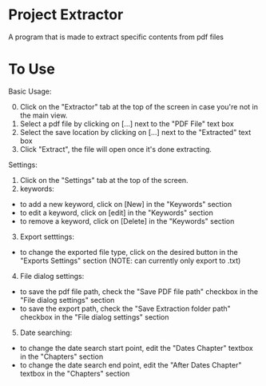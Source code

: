 # Project Extractor
 A program that is made to extract specific contents from pdf files

# To Use

Basic Usage:

0. Click on the "Extractor" tab at the top of the screen in case you're not in the main view.
1. Select a pdf file by clicking on [...] next to the "PDF File" text box
2. Select the save location by clicking on [...] next to the "Extracted" text box
3. Click "Extract", the file will open once it's done extracting.

Settings:

1. Click on the "Settings" tab at the top of the screen.
2. keywords:
 - to add a new keyword, click on [New] in the "Keywords" section
 - to edit a keyword, click on [edit] in the "Keywords" section
 - to remove a keyword, click on [Delete] in the "Keywords" section
3. Export setttings:
 - to change the exported file type, click on the desired button in the "Exports Settings" section (NOTE: can currently only export to .txt)
4. File dialog settings:
 - to save the pdf file path, check the "Save PDF file path" checkbox in the "File dialog settings" section
 - to save the export path, check the "Save Extraction folder path" checkbox in the "File dialog settings" section
5. Date searching:
 - to change the date search start point, edit the "Dates Chapter" textbox in the "Chapters" section 
 - to change the date search end point, edit the "After Dates Chapter" textbox in the "Chapters" section
